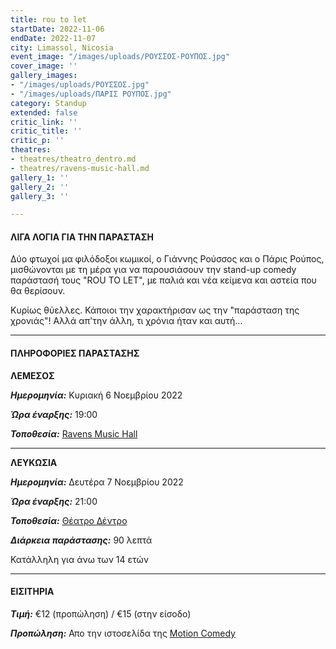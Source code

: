 ```yaml
---
title: rou to let
startDate: 2022-11-06
endDate: 2022-11-07
city: Limassol, Nicosia
event_image: "/images/uploads/ΡΟΥΣΣΟΣ-ΡΟΥΠΟΣ.jpg"
cover_image: ''
gallery_images:
- "/images/uploads/ΡΟΥΣΣΟΣ.jpg"
- "/images/uploads/ΠΑΡΙΣ ΡΟΥΠΟΣ.jpg"
category: Standup
extended: false
critic_link: ''
critic_title: ''
critic_p: ''
theatres:
- theatres/theatro_dentro.md
- theatres/ravens-music-hall.md
gallery_1: ''
gallery_2: ''
gallery_3: ''

---
```

#### ΛΙΓΑ ΛΟΓΙΑ ΓΙΑ ΤΗΝ ΠΑΡΑΣΤΑΣΗ

Δύο φτωχοί μα φιλόδοξοι κωμικοί, ο Γιάννης Ρούσσος και ο Πάρις Ρούπος, μισθώνονται με τη μέρα για να παρουσιάσουν την stand-up comedy παράστασή τους "ROU TO LET", με παλιά και νέα κείμενα και αστεία που θα θερίσουν.

Κυρίως θύελλες. Κάποιοι την χαρακτήρισαν ως την "παράσταση της χρονιάς"! Αλλά απ'την άλλη, τι χρόνια ήταν και αυτή...

***

#### ΠΛΗΡΟΦΟΡΙΕΣ ΠΑΡΑΣΤΑΣΗΣ

**ΛΕΜΕΣΟΣ**

**_Ημερομηνία:_** Κυριακή 6 Νοεμβρίου 2022

**_Ώρα έναρξης:_** 19:00

**_Τοποθεσία:_** [Ravens Music Hall](?#map)

***

**ΛΕΥΚΩΣΙΑ**

**_Ημερομηνία:_** Δευτέρα 7 Νοεμβρίου 2022

**_Ώρα έναρξης:_** 21:00

**_Τοποθεσία:_** [Θέατρο Δέντρο](?#map)

**_Διάρκεια παράστασης:_** 90 λεπτά

Κατάλληλη για άνω των 14 ετών

***

#### ΕΙΣΙΤΗΡΙΑ

**_Τιμή:_** €12 (προπώληση) / €15 (στην είσοδο)

**_Προπώληση:_** Απο την ιστοσελίδα της [Motion Comedy](https://www.motioncomedy.com/paris-roupos-giannis-roussos "Motion Comedy")